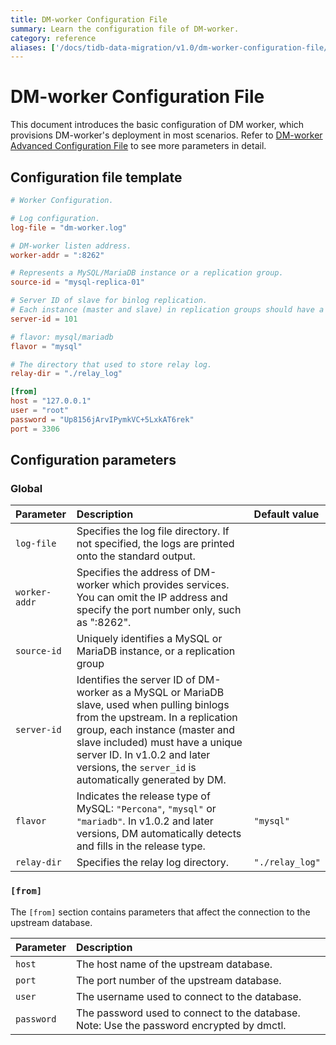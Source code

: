 ```yaml
---
title: DM-worker Configuration File
summary: Learn the configuration file of DM-worker.
category: reference
aliases: ['/docs/tidb-data-migration/v1.0/dm-worker-configuration-file/','/docs/dev/reference/tools/data-migration/configure/dm-worker-configuration-file/','/docs/v3.1/reference/tools/data-migration/configure/dm-worker-configuration-file/','/docs/v3.0/reference/tools/data-migration/configure/dm-worker-configuration-file/','/docs/v2.1/reference/tools/data-migration/configure/dm-worker-configuration-file/']
---
```


# DM-worker Configuration File

This document introduces the basic configuration of DM worker, which provisions DM-worker's deployment in most scenarios. Refer to [DM-worker Advanced Configuration File](dm-worker-configuration-file-full.md) to see more parameters in detail.

## Configuration file template

```toml
# Worker Configuration.

# Log configuration.
log-file = "dm-worker.log"

# DM-worker listen address.
worker-addr = ":8262"

# Represents a MySQL/MariaDB instance or a replication group.
source-id = "mysql-replica-01"

# Server ID of slave for binlog replication.
# Each instance (master and slave) in replication groups should have a different server ID.
server-id = 101

# flavor: mysql/mariadb
flavor = "mysql"

# The directory that used to store relay log.
relay-dir = "./relay_log"

[from]
host = "127.0.0.1"
user = "root"
password = "Up8156jArvIPymkVC+5LxkAT6rek"
port = 3306
```

## Configuration parameters

### Global

| Parameter        | Description                           | Default value |
| :------------ | :--------------------------------------- | :---------|
| `log-file` | Specifies the log file directory. If not specified, the logs are printed onto the standard output. |
| `worker-addr` | Specifies the address of DM-worker which provides services. You can omit the IP address and specify the port number only, such as ":8262".| |
| `source-id` | Uniquely identifies a MySQL or MariaDB instance, or a replication group | |
| `server-id` | Identifies the server ID of DM-worker as a MySQL or MariaDB slave, used when pulling binlogs from the upstream. In a replication group, each instance (master and slave included) must have a unique server ID. In v1.0.2 and later versions, the `server_id` is automatically generated by DM. | |
| `flavor` | Indicates the release type of MySQL: `"Percona"`, `"mysql"` or `"mariadb"`. In v1.0.2 and later versions, DM automatically detects and fills in the release type. | `"mysql"`|
| `relay-dir` | Specifies the relay log directory. | `"./relay_log"` |

### `[from]`

The `[from]` section contains parameters that affect the connection to the upstream database.

| Parameter        | Description                           |
| :------------ | :--------------------------------------- |
| `host` | The host name of the upstream database. |
| `port` | The port number of the upstream database. |
| `user` | The username used to connect to the database. |
| `password` | The password used to connect to the database. Note: Use the password encrypted by dmctl.